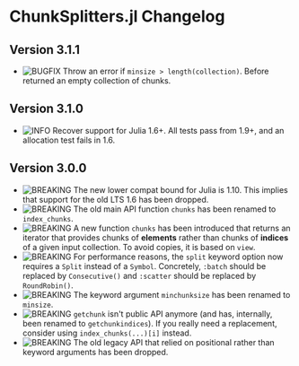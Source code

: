 ChunkSplitters.jl Changelog
=========================

Version 3.1.1
-------------
- ![BUGFIX][badge-bugfix] Throw an error if `minsize > length(collection)`. Before returned an empty collection of chunks.

Version 3.1.0
-------------
- ![INFO][badge-info] Recover support for Julia 1.6+. All tests pass from 1.9+, and an allocation test fails in 1.6.


Version 3.0.0
-------------
- ![BREAKING][badge-breaking] The new lower compat bound for Julia is 1.10. This implies that support for the old LTS 1.6 has been dropped.
- ![BREAKING][badge-breaking] The old main API function `chunks` has been renamed to `index_chunks`.
- ![BREAKING][badge-breaking] A new function `chunks` has been introduced that returns an iterator that provides chunks of **elements** rather than chunks of **indices** of a given input collection. To avoid copies, it is based on `view`.
- ![BREAKING][badge-breaking] For performance reasons, the `split` keyword option now requires a `Split` instead of a `Symbol`. Concretely, `:batch` should be replaced by `Consecutive()` and `:scatter` should be replaced by `RoundRobin()`.
- ![BREAKING][badge-breaking] The keyword argument `minchunksize` has been renamed to `minsize`.
- ![BREAKING][badge-breaking] `getchunk` isn't public API anymore (and has, internally, been renamed to `getchunkindices`). If you really need a replacement, consider using `index_chunks(...)[i]` instead.
- ![BREAKING][badge-breaking] The old legacy API that relied on positional rather than keyword arguments has been dropped.


[badge-breaking]: https://img.shields.io/badge/BREAKING-red.svg
[badge-deprecation]: https://img.shields.io/badge/Deprecation-orange.svg
[badge-feature]: https://img.shields.io/badge/Feature-green.svg
[badge-experimental]: https://img.shields.io/badge/Experimental-yellow.svg
[badge-enhancement]: https://img.shields.io/badge/Enhancement-blue.svg
[badge-bugfix]: https://img.shields.io/badge/Bugfix-purple.svg
[badge-fix]: https://img.shields.io/badge/Fix-purple.svg
[badge-info]: https://img.shields.io/badge/Info-gray.svg
